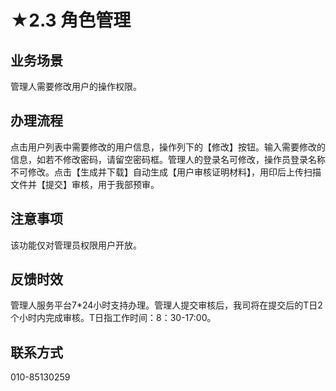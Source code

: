 # ★2.3 角色管理
## <i class="hicon lb1"></i>业务场景
管理人需要修改用户的操作权限。

## <i class="hicon lb2"></i>办理流程
点击用户列表中需要修改的用户信息，操作列下的【修改】按钮。输入需要修改的信息，如若不修改密码，请留空密码框。管理人的登录名可修改，操作员登录名称不可修改。点击【生成并下载】自动生成【用户审核证明材料】，用印后上传扫描文件并【提交】审核，用于我部预审。

## <i class="hicon lb3"></i>注意事项
该功能仅对管理员权限用户开放。

## <i class="hicon lb4"></i>反馈时效
管理人服务平台7*24小时支持办理。管理人提交审核后，我司将在提交后的T日2个小时内完成审核。T日指工作时间：8：30-17:00。

## <i class="hicon lb5"></i>联系方式
010-85130259
